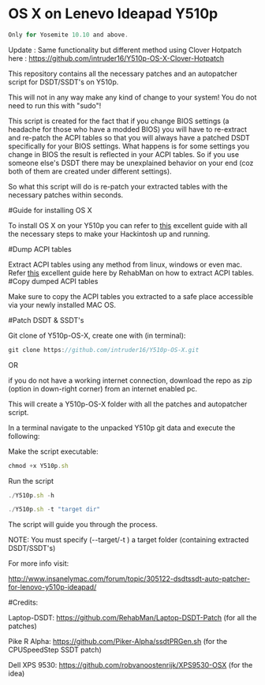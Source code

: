 # OS X on Lenevo Ideapad Y510p

```javascript
Only for Yosemite 10.10 and above.
```
Update : Same functionality but different method using Clover Hotpatch here : https://github.com/intruder16/Y510p-OS-X-Clover-Hotpatch

This repository contains all the necessary patches and an autopatcher script for DSDT/SSDT's on Y510p.

This will not in any way make any kind of change to your system! You do not need to run this with "sudo"!

This script is created for the fact that if you change BIOS settings (a headache for those who have a modded BIOS)
you will have to re-extract and re-patch the ACPI tables so that you will always have a patched DSDT specifically
for your BIOS settings. What happens is for some settings you change in BIOS the result is reflected in your ACPI tables.
So if you use someone else's DSDT there may be unexplained behavior on your end (coz both of them are created under different 
settings).

So what this script will do is re-patch your extracted tables with the necessary patches within seconds.

#Guide for installing OS X

To install OS X on your Y510p you can refer to [this](http://www.insanelymac.com/forum/topic/303276-guide-for-installing-os-x-yosemite-on-lenovo-ideapad-y510p/) excellent guide with all the necessary steps to make your
Hackintosh up and running.

#Dump ACPI tables

Extract ACPI tables using any method from linux, windows or even mac.
Refer [this](https://github.com/RehabMan/HP-ProBook-4x30s-DSDT-Patch/wiki/How-to-patch-your-DSDT) excellent guide here by RehabMan on how to extract ACPI tables.
#Copy dumped ACPI tables

Make sure to copy the ACPI tables you extracted to a safe place accessible via your newly installed MAC OS.

#Patch DSDT & SSDT's

Git clone of Y510p-OS-X, create one with (in terminal):
```javascript
git clone https://github.com/intruder16/Y510p-OS-X.git
```
OR 

if you do not have a working internet connection, download the repo as zip (option in down-right corner) from an internet enabled pc.

This will create a Y510p-OS-X folder with all the patches and autopatcher  script.

In a terminal navigate to the unpacked Y510p git data and execute the following:

Make the script executable:
```javascript
chmod +x Y510p.sh
```
Run the script
```javascript
./Y510p.sh -h
```

```javascript
./Y510p.sh -t "target dir"
```

The script will guide you through the process.

NOTE: You must specify (--target/-t ) a target folder (containing extracted DSDT/SSDT's)

For more info visit:

http://www.insanelymac.com/forum/topic/305122-dsdtssdt-auto-patcher-for-lenovo-y510p-ideapad/


#Credits:

Laptop-DSDT: https://github.com/RehabMan/Laptop-DSDT-Patch  (for all the patches)

Pike R Alpha: https://github.com/Piker-Alpha/ssdtPRGen.sh  (for the CPUSpeedStep SSDT patch)

Dell XPS 9530: https://github.com/robvanoostenrijk/XPS9530-OSX (for the idea)
